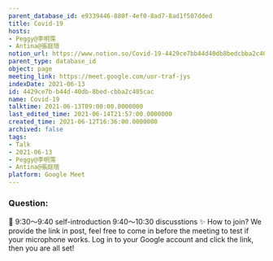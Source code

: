 ```yaml
---
parent_database_id: e9339446-880f-4ef0-8ad7-8ad1f507dded
title: Covid-19
hosts:
- Peggy@李明霈
- Antina@張庭瑄
notion_url: https://www.notion.so/Covid-19-4429ce7bb44d40db8bedcbba2c405cac
parent_type: database_id
object: page
meeting_link: https://meet.google.com/uor-traf-jys
indexDate: 2021-06-13
id: 4429ce7b-b44d-40db-8bed-cbba2c405cac
name: Covid-19
talktime: 2021-06-13T09:00:00.0000000
last_edited_time: 2021-06-14T21:57:00.0000000
created_time: 2021-06-12T16:36:00.0000000
archived: false
tags:
- Talk
- 2021-06-13
- Peggy@李明霈
- Antina@張庭瑄
platform: Google Meet
---
```


### Question:


   
   
   
   
   
📅
9:30～9:40 self-introduction
9:40～10:30 discusstions
✨
How to join?
We provide the link in post, feel free to come in before the meeting to test if your microphone works. Log in to your Google account and click the link, then you are all set!

